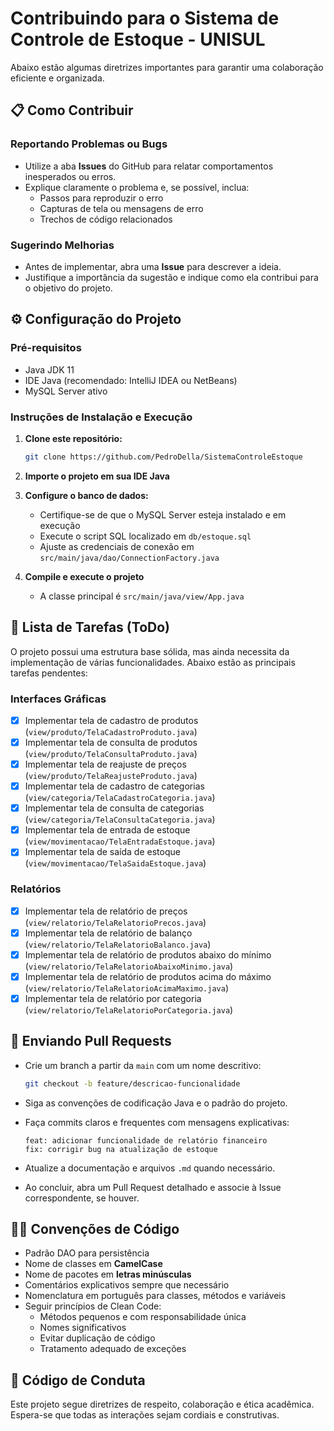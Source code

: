 # Contribuindo para o Sistema de Controle de Estoque - UNISUL

Abaixo estão algumas diretrizes importantes para garantir uma colaboração eficiente e organizada.

## 📋 Como Contribuir

### Reportando Problemas ou Bugs

- Utilize a aba **Issues** do GitHub para relatar comportamentos inesperados ou erros.
- Explique claramente o problema e, se possível, inclua:
    - Passos para reproduzir o erro
    - Capturas de tela ou mensagens de erro
    - Trechos de código relacionados

### Sugerindo Melhorias

- Antes de implementar, abra uma **Issue** para descrever a ideia.
- Justifique a importância da sugestão e indique como ela contribui para o objetivo do projeto.

## ⚙️ Configuração do Projeto

### Pré-requisitos

- Java JDK 11
- IDE Java (recomendado: IntelliJ IDEA ou NetBeans)
- MySQL Server ativo

### Instruções de Instalação e Execução

1. **Clone este repositório:**
   ```bash
   git clone https://github.com/PedroDella/SistemaControleEstoque
   ```

2. **Importe o projeto em sua IDE Java**

3. **Configure o banco de dados:**
    - Certifique-se de que o MySQL Server esteja instalado e em execução
    - Execute o script SQL localizado em `db/estoque.sql`
    - Ajuste as credenciais de conexão em `src/main/java/dao/ConnectionFactory.java`

4. **Compile e execute o projeto**
    - A classe principal é `src/main/java/view/App.java`

## 📝 Lista de Tarefas (ToDo)

O projeto possui uma estrutura base sólida, mas ainda necessita da implementação de várias funcionalidades. Abaixo estão as principais tarefas pendentes:

### Interfaces Gráficas
- [X] Implementar tela de cadastro de produtos (`view/produto/TelaCadastroProduto.java`)
- [X] Implementar tela de consulta de produtos (`view/produto/TelaConsultaProduto.java`)
- [X] Implementar tela de reajuste de preços (`view/produto/TelaReajusteProduto.java`)
- [X] Implementar tela de cadastro de categorias (`view/categoria/TelaCadastroCategoria.java`)
- [X] Implementar tela de consulta de categorias (`view/categoria/TelaConsultaCategoria.java`)
- [X] Implementar tela de entrada de estoque (`view/movimentacao/TelaEntradaEstoque.java`)
- [X] Implementar tela de saída de estoque (`view/movimentacao/TelaSaidaEstoque.java`)

### Relatórios
- [X] Implementar tela de relatório de preços (`view/relatorio/TelaRelatorioPrecos.java`)
- [X] Implementar tela de relatório de balanço (`view/relatorio/TelaRelatorioBalanco.java`)
- [X] Implementar tela de relatório de produtos abaixo do mínimo (`view/relatorio/TelaRelatorioAbaixoMinimo.java`)
- [X] Implementar tela de relatório de produtos acima do máximo (`view/relatorio/TelaRelatorioAcimaMaximo.java`)
- [X] Implementar tela de relatório por categoria (`view/relatorio/TelaRelatorioPorCategoria.java`)

## 🚀 Enviando Pull Requests

- Crie um branch a partir da `main` com um nome descritivo:
  ```bash
  git checkout -b feature/descricao-funcionalidade
  ```

- Siga as convenções de codificação Java e o padrão do projeto.
- Faça commits claros e frequentes com mensagens explicativas:
  ```
  feat: adicionar funcionalidade de relatório financeiro
  fix: corrigir bug na atualização de estoque
  ```

- Atualize a documentação e arquivos `.md` quando necessário.
- Ao concluir, abra um Pull Request detalhado e associe à Issue correspondente, se houver.

## 🧑‍💻 Convenções de Código

- Padrão DAO para persistência
- Nome de classes em **CamelCase**
- Nome de pacotes em **letras minúsculas**
- Comentários explicativos sempre que necessário
- Nomenclatura em português para classes, métodos e variáveis
- Seguir princípios de Clean Code:
    - Métodos pequenos e com responsabilidade única
    - Nomes significativos
    - Evitar duplicação de código
    - Tratamento adequado de exceções

## 📜 Código de Conduta

Este projeto segue diretrizes de respeito, colaboração e ética acadêmica. Espera-se que todas as interações sejam cordiais e construtivas.
